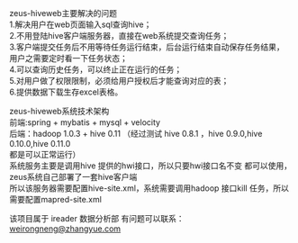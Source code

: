 zeus-hiveweb主要解决的问题     
1.解决用户在web页面输入sql查询hive；   
2.不用登陆hive客户端服务器，直接在web系统提交查询任务；    
3.客户端提交任务后不用等待任务运行结束，后台运行结束自动保存任务结果， 用户之需要定时看一下任务状态；       
4.可以查询历史任务，可以终止正在运行的任务；     
5.对用户做了权限限制，必须给用户授权后才能查询对应的表；      
6.提供数据下载生存excel表格。   

zeus-hiveweb系统技术架构      
前端:spring + mybatis + mysql + velocity       
后端：hadoop 1.0.3  + hive 0.11  （经过测试 hive 0.8.1 ，hive 0.9.0,hive 0.10.0,hive 0.11.0      
都是可以正常运行）     
系统服务主要是调用hive 提供的hwi接口，所以只要hwi接口名不变 都可以使用，zeus系统自己部署了一套hive客户端     
所以该服务器需要配置hive-site.xml，系统需要调用hadoop 接口kill 任务，所以需要配置mapred-site.xml      

该项目属于 ireader   数据分析部
有问题可以联系：weirongneng@zhangyue.com



